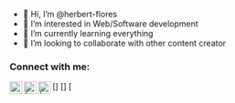 - 👋 Hi, I’m @herbert-flores
- 👀 I’m interested in Web/Software development
- 🌱 I’m currently learning everything
- 💞️ I’m looking to collaborate with other content creator

### Connect with me:

[<img align="left" alt="" width="22px" src="" />]
[<img align="left" alt=" | LinkedIn" width="22px" src="" />]
[<img align="left" alt=" | Instagram" width="22px" src="" />


<!---
herbert-flores/herbert-flores is a ✨ special ✨ repository because its `README.md` (this file) appears on your GitHub profile.
You can click the Preview link to take a look at your changes.
--->
